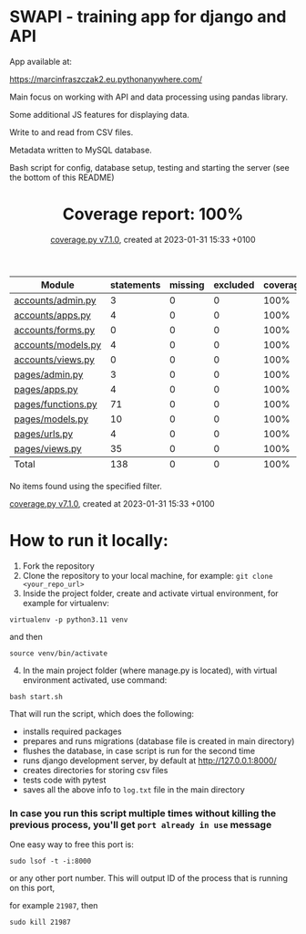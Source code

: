 # SWAPI - training app for django and API

App available at:

https://marcinfraszczak2.eu.pythonanywhere.com/

Main focus on working with API and data processing using pandas library.

Some additional JS features for displaying data.

Write to and read from CSV files.

Metadata written to MySQL database.

Bash script for config, database setup, testing and starting the server (see the bottom of this README)


<header>
    <div class="content">
        <h1>Coverage report:
            <span class="pc_cov">100%</span>
        </h1>
    </div>
    <div>    
        <p class="text">
            <a class="nav" href="https://coverage.readthedocs.io">coverage.py v7.1.0</a>,
            created at 2023-01-31 15:33 +0100
        </p>
    </div>
</header>
<main id="index">
    <table class="index" data-sortable>
        <thead>
            <tr class="tablehead" title="Click to sort">
                <th class="name left" aria-sort="none" data-shortcut="n">Module</th>
                <th aria-sort="none" data-default-sort-order="descending" data-shortcut="s">statements</th>
                <th aria-sort="none" data-default-sort-order="descending" data-shortcut="m">missing</th>
                <th aria-sort="none" data-default-sort-order="descending" data-shortcut="x">excluded</th>
                <th class="right" aria-sort="none" data-shortcut="c">coverage</th>
            </tr>
        </thead>
        <tbody>
            <tr class="file">
                <td class="name left"><a href="d_509fd8af0f7a1b49_admin_py.html">accounts/admin.py</a></td>
                <td>3</td>
                <td>0</td>
                <td>0</td>
                <td class="right" data-ratio="3 3">100%</td>
            </tr>
            <tr class="file">
                <td class="name left"><a href="d_509fd8af0f7a1b49_apps_py.html">accounts/apps.py</a></td>
                <td>4</td>
                <td>0</td>
                <td>0</td>
                <td class="right" data-ratio="4 4">100%</td>
            </tr>
            <tr class="file">
                <td class="name left"><a href="d_509fd8af0f7a1b49_forms_py.html">accounts/forms.py</a></td>
                <td>0</td>
                <td>0</td>
                <td>0</td>
                <td class="right" data-ratio="0 0">100%</td>
            </tr>
            <tr class="file">
                <td class="name left"><a href="d_509fd8af0f7a1b49_models_py.html">accounts/models.py</a></td>
                <td>4</td>
                <td>0</td>
                <td>0</td>
                <td class="right" data-ratio="4 4">100%</td>
            </tr>
            <tr class="file">
                <td class="name left"><a href="d_509fd8af0f7a1b49_views_py.html">accounts/views.py</a></td>
                <td>0</td>
                <td>0</td>
                <td>0</td>
                <td class="right" data-ratio="0 0">100%</td>
            </tr>
            <tr class="file">
                <td class="name left"><a href="d_9df13ddeb1e47e46_admin_py.html">pages/admin.py</a></td>
                <td>3</td>
                <td>0</td>
                <td>0</td>
                <td class="right" data-ratio="3 3">100%</td>
            </tr>
            <tr class="file">
                <td class="name left"><a href="d_9df13ddeb1e47e46_apps_py.html">pages/apps.py</a></td>
                <td>4</td>
                <td>0</td>
                <td>0</td>
                <td class="right" data-ratio="4 4">100%</td>
            </tr>
            <tr class="file">
                <td class="name left"><a href="d_9df13ddeb1e47e46_functions_py.html">pages/functions.py</a></td>
                <td>71</td>
                <td>0</td>
                <td>0</td>
                <td class="right" data-ratio="71 71">100%</td>
            </tr>
            <tr class="file">
                <td class="name left"><a href="d_9df13ddeb1e47e46_models_py.html">pages/models.py</a></td>
                <td>10</td>
                <td>0</td>
                <td>0</td>
                <td class="right" data-ratio="10 10">100%</td>
            </tr>
            <tr class="file">
                <td class="name left"><a href="d_9df13ddeb1e47e46_urls_py.html">pages/urls.py</a></td>
                <td>4</td>
                <td>0</td>
                <td>0</td>
                <td class="right" data-ratio="4 4">100%</td>
            </tr>
            <tr class="file">
                <td class="name left"><a href="d_9df13ddeb1e47e46_views_py.html">pages/views.py</a></td>
                <td>35</td>
                <td>0</td>
                <td>0</td>
                <td class="right" data-ratio="35 35">100%</td>
            </tr>
        </tbody>
        <tfoot>
            <tr class="total">
                <td class="name left">Total</td>
                <td>138</td>
                <td>0</td>
                <td>0</td>
                <td class="right" data-ratio="138 138">100%</td>
            </tr>
        </tfoot>
    </table>
    <p id="no_rows">
        No items found using the specified filter.
    </p>
</main>
<footer>
    <div class="content">
        <p>
            <a class="nav" href="https://coverage.readthedocs.io">coverage.py v7.1.0</a>,
            created at 2023-01-31 15:33 +0100
        </p>
    </div>
</footer>


# How to run it locally:

1. Fork the repository
2. Clone the repository to your local machine, for example:
   `git clone <your_repo_url>`
3. Inside the project folder, create and activate virtual environment, for example for virtualenv:

`virtualenv -p python3.11 venv`

and then

`source venv/bin/activate`

4. In the main project folder (where manage.py is located), with virtual environment activated, use command:

`bash start.sh`

That will run the script, which does the following:

- installs required packages
- prepares and runs migrations (database file is created in main directory)
- flushes the database, in case script is run for the second time
- runs django development server, by default at http://127.0.0.1:8000/
- creates directories for storing csv files
- tests code with pytest
- saves all the above info to `log.txt` file in the main directory

[//]: # (- populates the database with starting data:)

[//]: # (    - one user)

[//]: # (    - one superuser)

[//]: # (    - couple of instances of all the necessary models)

### In case you run this script multiple times without killing the previous process, you'll get `port already in use` message

One easy way to free this port is:

`sudo lsof -t -i:8000`

or any other port number. This will output ID of the process that is running on this port,

for example `21987`, then

`sudo kill 21987`
